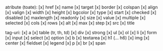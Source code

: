 atribute (toate):
[x] href
[x] name
[x] target
[x] border
[x] colspan
[x] align
[x] valign
[x] width
[x] height
[x] bgcolor
[x] type
[x] start
[x] checked
[x] disabled
[x] maxlength
[x] readonly
[x] size
[x] value
[x] multiple
[x] selected
[x] cols
[x] rows
[x] alt
[x] max
[x] step
[x] src
[x] title

tag-uri:
[x] a
[x] table (tr, th, td)
[x] div
[x] strong
[x] ul
[x] ol
[x] li
[x] form
[x] input
[x] select
[x] option
[x] b
[x] textarea
[x] h1 (… h6)
[x] img
[x] center
[x] fieldset
[x] legend
[x] p
[x] br
[x] span
